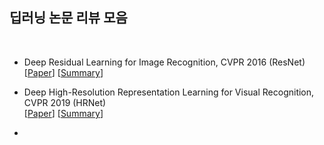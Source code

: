 ## 딥러닝 논문 리뷰 모음
</br>

* Deep Residual Learning for Image Recognition, CVPR 2016 (ResNet)</br>
  [[Paper](https://openaccess.thecvf.com/content_cvpr_2016/html/He_Deep_Residual_Learning_CVPR_2016_paper.html)] [[Summary](https://github.com/jjayun/DL-Paper-Review/tree/main/ResNet)]


* Deep High-Resolution Representation Learning for Visual Recognition, CVPR 2019 (HRNet)</br>
  [[Paper](https://ieeexplore.ieee.org/abstract/document/9052469)] [[Summary](https://github.com/jjayun/DL-Paper-Review/tree/main/HRNet)]

*
